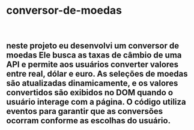 <h1>conversor-de-moedas</h1>
<br>
<h2>neste projeto eu desenvolvi um conversor de moedas Ele busca as taxas de câmbio de uma API e permite aos usuários converter valores entre real, dólar e euro. As seleções de moedas são atualizadas dinamicamente, e os valores convertidos são exibidos no DOM quando o usuário interage com a página. O código utiliza eventos para garantir que as conversões ocorram conforme as escolhas do usuário.

</h2>
<br>
<imgsrc="">
